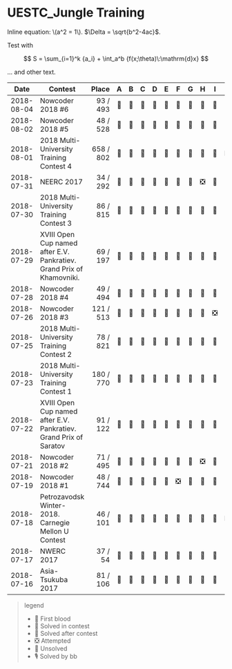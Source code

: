 # UESTC_Jungle Training

Inline equation: \\(a^2 = 1\\). $\Delta = \sqrt{b^2-4ac}$.

Test with

$$
S = \sum_{i=1}^k {a_i} + \int_a^b {f(x;\theta)\:\mathrm{d}x}
$$

... and other text.


| Date      | Contest               | Place         | A | B | C | D | E | F | G | H | I | J | K | L | M |
|:---------:|-----------------------| -------------:|:-:|:-:|:-:|:-:|:-:|:-:|:-:|:-:|:-:|:-:|:-:|:-:|:-:|
|2018-08-04 | Nowcoder 2018 #6      | 93 / 493      |🎈|💭|🎈|🎈|💭|💭|🔵|💭|🔵|🎈|
|2018-08-02 | Nowcoder 2018 #5      | 48 / 528      |🎈|🎈|💭|🔵|🎈|🎈|🎈|🔵|🎈|🎈|
|2018-08-01 | 2018 Multi-University Training Contest 4 | 658 / 802 |💭|🔵|💭|🎈|🔵|💭|💭|💭|💭|❎|🎈|🎈|
|2018-07-31 | NEERC 2017            | 34 / 292      |🎈|🎈|🎈|🎈|🎈|💭|💭|❎|🔵|💭|💭|🎈|
|2018-07-30 | 2018 Multi-University Training Contest 3 |  86 / 815 |🎈|💭|🎈|🎈|💭|🎈|🔵|💭|💭|💭|💭|🎈|🔵|
|2018-07-29 | XVIII Open Cup named after E.V. Pankratiev. Grand Prix of Khamovniki. | 69 / 197 |🎈|💭|🎈|💭|💭|🔵|🎈|🎈|🎈|💭|🎈|
|2018-07-28 | Nowcoder 2018 #4      | 49 / 494      |🔵|💭|💭|🎈|💭|🎈|🎈|💭|💭|🎈|
|2018-07-26 | Nowcoder 2018 #3      | 121 / 513     |🎈|💭|🎈|💭|🎈|💭|💭|🎈|❎|🔵|
|2018-07-25 | 2018 Multi-University Training Contest 2 |  78 / 821 |💭|💭|💭|🎈|🎈|💭|🎈|💭|💭|🎈|
|2018-07-23 | 2018 Multi-University Training Contest 1 | 180 / 770 |🎈|🔵|🎈|🎈|💭|💭|🎈|💭|💭|💭|🎈|
|2018-07-22 | XVIII Open Cup named after E.V. Pankratiev. Grand Prix of Saratov | 91 / 122 |🎈|💭|🎈|💭|💭|💭|💭|💭|💭|🔵|🔵|🎈|
|2018-07-21 | Nowcoder 2018 #2      | 71 / 495      |🎈|💭|💭|🎈|💭|💭|💭|❎|🎈|💭|💭|
|2018-07-19 | Nowcoder 2018 #1      | 48 / 744      |🎈|🎈|💭|🎈|💭|❎|💭|💭|💭|🎈|
|2018-07-18 | Petrozavodsk Winter-2018. Carnegie Mellon U Contest | 46 / 101 |🔵|🎈|🎈|🎈|💭|🎈|💭|🎈|💭|❎|❎|
|2018-07-17 | NWERC 2017            | 37 / 54       |💭|🎈|💭|🎈|💭|💭|🎈|🎈|🎈|💭|🎈|||
|2018-07-16 | Asia-Tsukuba 2017     | 81 / 106      |🎈|🎈|🎈|💭|💭|🔵|💭|💭|🎈|💭|💭|||

> <div style="font-size: 14px;">
>
> legend
> * 🚀 First blood
> * 🎈 Solved in contest
> * 🔵 Solved after contest
> * ❎ Attempted
> * 💭 Unsolved
> * 🎙 Solved by bb
>
> </div>
